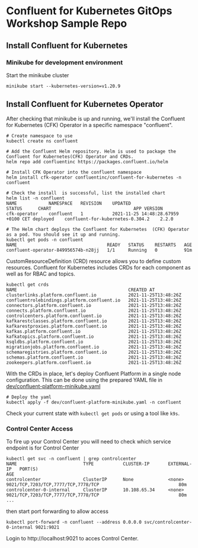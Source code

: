 # Confluent for Kubernetes GitOps Workshop Sample Repo

## Install Confluent for Kubernetes

### Minikube for development environment

Start the minikube cluster

```
minikube start --kubernetes-version=v1.20.9
```

## Install Confluent for Kubernetes Operator

After checking that minikube is up and running, we'll install the Confluent for Kubernetes (CFK) Operator in a specific namespace "confluent".

```
# Create namespace to use
kubectl create ns confluent

# Add the Confluent Helm repository. Helm is used to package the Confluent for Kubernetes(CFK) Operator and CRDs.
helm repo add confluentinc https://packages.confluent.io/helm

# Install CFK Operator into the confluent namespace
helm install cfk-operator confluentinc/confluent-for-kubernetes -n confluent

# Check the install  is successful, list the installed chart
helm list -n confluent
NAME        	NAMESPACE	REVISION	UPDATED                            	STATUS  	CHART                           	APP VERSION
cfk-operator	confluent	1       	2021-11-25 14:48:28.67959 +0100 CET	deployed	confluent-for-kubernetes-0.304.2	2.2.0

# The Helm chart deploys the Confluent for Kubernetes  (CFK) Operator as a pod. You should see it up and running.
kubectl get pods -n confluent
NAME                                  READY   STATUS    RESTARTS   AGE
confluent-operator-849956574b-n28jj   1/1     Running   0          91m
```


CustomResourceDefinition (CRD) resource allows you to define custom resources. Confluent for Kubernetes includes CRDs for each component as well as for RBAC and topics.

```
kubectl get crds
NAME                                          CREATED AT
clusterlinks.platform.confluent.io            2021-11-25T13:48:26Z
confluentrolebindings.platform.confluent.io   2021-11-25T13:48:26Z
connectors.platform.confluent.io              2021-11-25T13:48:26Z
connects.platform.confluent.io                2021-11-25T13:48:26Z
controlcenters.platform.confluent.io          2021-11-25T13:48:26Z
kafkarestclasses.platform.confluent.io        2021-11-25T13:48:26Z
kafkarestproxies.platform.confluent.io        2021-11-25T13:48:26Z
kafkas.platform.confluent.io                  2021-11-25T13:48:26Z
kafkatopics.platform.confluent.io             2021-11-25T13:48:26Z
ksqldbs.platform.confluent.io                 2021-11-25T13:48:26Z
migrationjobs.platform.confluent.io           2021-11-25T13:48:26Z
schemaregistries.platform.confluent.io        2021-11-25T13:48:26Z
schemas.platform.confluent.io                 2021-11-25T13:48:26Z
zookeepers.platform.confluent.io              2021-11-25T13:48:26Z
```

With the CRDs in place, let's deploy Confluent Platform in a single node configuration. This can be done using the prepared YAML file in [dev/confluent-platform-minikube.yaml](dev/confluent-platform-minikube.yaml)

```
# Deploy the yaml
kubectl apply -f dev/confluent-platform-minikube.yaml -n confluent
```

Check your current state with `kubectl get pods` or using a tool like `k9s`.

### Control Center Access

To fire up your Control Center you will need to check which service endpoint is for Control Center

```
kubectl get svc -n confluent | grep controlcenter
NAME                         TYPE           CLUSTER-IP       EXTERNAL-IP   PORT(S)                                                          AGE
controlcenter                ClusterIP      None             <none>        9021/TCP,7203/TCP,7777/TCP,7778/TCP                              80m
controlcenter-0-internal     ClusterIP      10.108.65.34     <none>        9021/TCP,7203/TCP,7777/TCP,7778/TCP                              80m
...
```

then start port forwarding to allow access

```
kubectl port-forward -n confluent --address 0.0.0.0 svc/controlcenter-0-internal 9021:9021
```

Login to http://localhost:9021 to acces Control Center.

